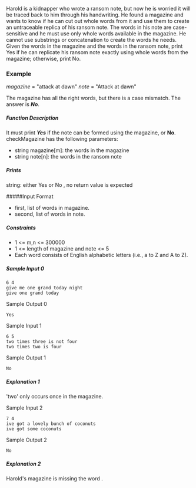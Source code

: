 Harold is a kidnapper who wrote a ransom note, but now he is worried it will be traced back to him through his handwriting. He found a magazine and wants to know if he can cut out whole words from it and use them to create an untraceable replica of his ransom note. The words in his note are case-sensitive and he must use only whole words available in the magazine. He cannot use substrings or concatenation to create the words he needs.
Given the words in the magazine and the words in the ransom note, print Yes if he can replicate his ransom note exactly using whole words from the magazine; otherwise, print No.

### Example 
_magazine_ = "attack at dawn" _note_ = "Attack at dawn"

The magazine has all the right words, but there is a case mismatch. The answer is _**No**_.

##### Function Description
It must print _**Yes**_ if the note can be formed using the magazine, or __**No**__.
checkMagazine has the following parameters:
- string magazine[m]: the words in the magazine
- string note[n]: the words in the ransom note

##### Prints

string: either Yes or No , no return value is expected

#####Input Format
- first, list of words in magazine. 
- second, list of words in note.

##### Constraints
- 1 <= m,n <= 300000
- 1 <= length of magazine and note <= 5 
- Each word consists of English alphabetic letters (i.e., a to Z and A to Z).


##### Sample Input 0
```
6 4
give me one grand today night
give one grand today
```
Sample Output 0
```
Yes
```
Sample Input 1
```
6 5
two times three is not four
two times two is four
```
Sample Output 1
```
No
```
##### Explanation 1

'two' only occurs once in the magazine.

Sample Input 2
```
7 4
ive got a lovely bunch of coconuts
ive got some coconuts
```
Sample Output 2
```
No
```

##### Explanation 2
Harold's magazine is missing the word .